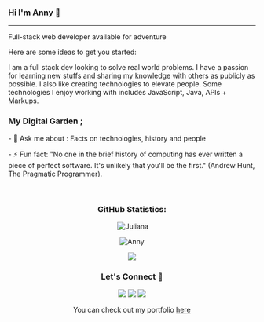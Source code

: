 ### Hi I'm Anny 👋
<hr/>
Full-stack web developer available for adventure


<!--
**Anny85-code/Anny85-code** is a ✨ _special_ ✨ repository because its `README.md` (this file) appears on your GitHub profile.-->

Here are some ideas to get you started:

I am a full stack dev looking to solve real world problems. I have a passion for learning new stuffs and sharing my knowledge with others as publicly as possible. I also like creating technologies to elevate people. Some technologies I enjoy working with includes JavaScript, Java, APIs + Markups.

### My Digital Garden ;

<p align="left">- 💬 Ask me about : Facts on technologies, history and people</p>

<p align="left">- ⚡ Fun fact: "No one in the brief history of computing has ever written a piece of perfect software. It's unlikely that you'll be the first." (Andrew Hunt, The Pragmatic Programmer).</p>

<!-- ![Linkedin](https://user-images.githubusercontent.com/87186552/149636298-a25a4ce3-29be-414f-88b3-08c19dd5e007.png)
![twitter](https://user-images.githubusercontent.com/87186552/149636305-318742f5-8f93-4f77-8556-180c94f49879.png)
![facebook](https://user-images.githubusercontent.com/87186552/149640152-0a1a7854-aa00-4a65-8676-96c6e23449d1.png)



[1]:https://www.linkedin.com/in/aniekan-udo-665b65213
[2]:https://twitter.com/Annyudo8?t=ZaF9C365AQpRBW2_I1J5pQ&s=09
[3]: https://web.facebook.com/aniekan.udo1 -->


<br>

<h3 align="center">GitHub Statistics:</h3>

<p align="center">&nbsp;<img src="https://github-readme-stats.vercel.app/api?username=Anny85-code&show_icons=true&theme=merko" alt="Juliana" /></p>

<p align="center"><img src="https://github-readme-streak-stats.herokuapp.com?user=Anny85-code&theme=github-dark&date_format=M%20j%5B%2C%20Y%5D&fire=DDD877" alt="Anny" /></p>

<p align="center"><img src="https://github-readme-stats.vercel.app/api/top-langs/?username=Anny85-code&layout=compact&theme=vue"</p>

<h3 align="center">Let's Connect 🤝</h3>
<div align="center">
<a target="_blank"
href="https://www.linkedin.com/in/aniekan-udo-665b65213/"><img
src="https://img.shields.io/badge/-LinkedIn-0077b5?style=for-the-badge&logo=LinkedIn&logoColor=white"></img></a> <a target="_blank"
href="mailto:uaniekan@gmail.com"><img
src="https://img.shields.io/badge/-Gmail-D14836?style=for-the-badge&logo=Gmail&logoColor=white"></img></a> <a target="_blank"
href="https://twitter.com/Annyudo8?t=ZaF9C365AQpRBW2_I1J5pQ&s=09"><img
src="https://img.shields.io/badge/-Twitter-1DA1F2?style=for-the-badge&logo=Twitter&logoColor=white"></img></a>
<div/>

<p align="center">You can check out my portfolio <a href="https://anny85-code.github.io/Portfolio-Microverse/" color="green">here</a></p>





